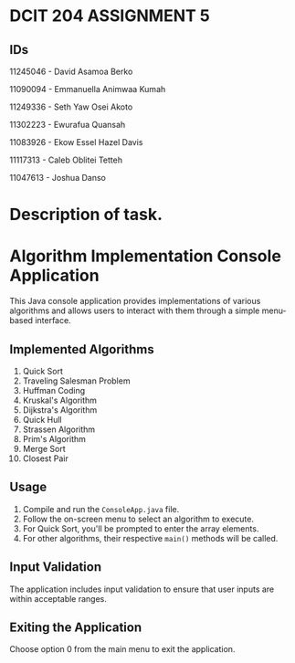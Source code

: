 # DCIT 204 ASSIGNMENT 5

## IDs

11245046 - David Asamoa Berko

11090094 - Emmanuella Animwaa Kumah

11249336 - Seth Yaw Osei Akoto

11302223 - Ewurafua Quansah

11083926 - Ekow Essel Hazel Davis

11117313 - Caleb Oblitei Tetteh

11047613 - Joshua Danso


# Description of task.

# Algorithm Implementation Console Application

This Java console application provides implementations of various algorithms and allows users to interact with them through a simple menu-based interface.

## Implemented Algorithms

1. Quick Sort
2. Traveling Salesman Problem
3. Huffman Coding
4. Kruskal's Algorithm
5. Dijkstra's Algorithm
6. Quick Hull
7. Strassen Algorithm
8. Prim's Algorithm
9. Merge Sort
10. Closest Pair

## Usage

1. Compile and run the `ConsoleApp.java` file.
2. Follow the on-screen menu to select an algorithm to execute.
3. For Quick Sort, you'll be prompted to enter the array elements.
4. For other algorithms, their respective `main()` methods will be called.

## Input Validation

The application includes input validation to ensure that user inputs are within acceptable ranges.

## Exiting the Application

Choose option 0 from the main menu to exit the application.

